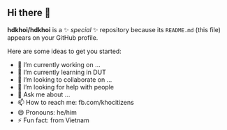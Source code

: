 ## Hi there 👋


**hdkhoi/hdkhoi** is a ✨ _special_ ✨ repository because its `README.md` (this file) appears on your GitHub profile.

Here are some ideas to get you started:

- 🔭 I’m currently working on ...
- 🌱 I’m currently learning in DUT
- 👯 I’m looking to collaborate on ...
- 🤔 I’m looking for help with people
- 💬 Ask me about ...
- 📫 How to reach me: fb.com/khocitizens
- 😄 Pronouns: he/him
- ⚡ Fun fact: from Vietnam

